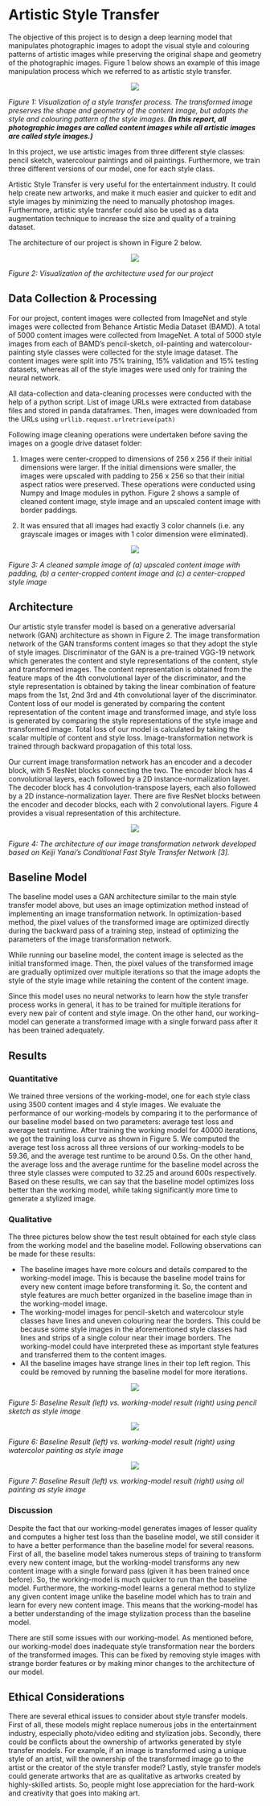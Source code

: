 # Artistic Style Transfer

The objective of this project is to design a deep learning model that manipulates photographic
images to adopt the visual style and colouring patterns of artistic images while preserving the
original shape and geometry of the photographic images. Figure 1 below shows an example
of this image manipulation process which we referred to as artistic style transfer.

<p align="center", class="is-small-text">
  <img src="https://github.com/jpanda001/Artistic-Style-Transfer/blob/master/Document_Images/model_architecture.PNG">

*Figure 1: Visualization of a style transfer process. The transformed image preserves the shape and geometry of
the content image, but adopts the style and colouring pattern of the style images. **(In this report, all
photographic images are called content images while all artistic images are called style images.)***
</p>

In this project, we use artistic images from three different style classes: pencil sketch,
watercolour paintings and oil paintings. Furthermore, we train three different versions of our
model, one for each style class.

Artistic Style Transfer is very useful for the entertainment industry. It could help create new
artworks, and make it much easier and quicker to edit and style images by minimizing the
need to manually photoshop images. Furthermore, artistic style transfer could also be used as
a data augmentation technique to increase the size and quality of a training dataset.

The architecture of our project is shown in Figure 2 below.

<p align="center", class="is-small-text">
  <img src="https://github.com/jpanda001/Artistic-Style-Transfer/blob/master/Document_Images/Model_prototype.PNG">

*Figure 2: Visualization of the architecture used for our project*
</p>

## Data Collection & Processing

For our project, content images were collected from ImageNet and style images were
collected from Behance Artistic Media Dataset (BAMD). A total of 5000 content images
were collected from ImageNet. A total of 5000 style images from each of BAMD’s
pencil-sketch, oil-painting and watercolour-painting style classes were collected for the style
image dataset. The content images were split into 75% training, 15% validation and 15%
testing datasets, whereas all of the style images were used only for training the neural
network.

All data-collection and data-cleaning processes were conducted with the help of a python
script. List of image URLs were extracted from database files and stored in panda dataframes.
Then, images were downloaded from the URLs using `urllib.request.urlretrieve(path)`

Following image cleaning operations were undertaken before saving the
images on a google drive dataset folder:
1.  Images were center-cropped to dimensions of 256 x 256 if their initial dimensions
    were larger. If the initial dimensions were smaller, the images were upscaled with
    padding to 256 x 256 so that their initial aspect ratios were preserved. These
    operations were conducted using Numpy and Image modules in python. Figure 2
    shows a sample of cleaned content image, style image and an upscaled content image
    with border paddings.

2.  It was ensured that all images had exactly 3 color channels (i.e. any grayscale images
    or images with 1 color dimension were eliminated).

<p align="center", class="is-small-text">
  <img src="https://github.com/jpanda001/Artistic-Style-Transfer/blob/master/Document_Images/Image_padding.PNG">

*Figure 3: A cleaned sample image of (a) upscaled content image with padding, (b) a center-cropped content
image and (c) a center-cropped style image*
</p>

## Architecture

Our artistic style transfer model is based on a generative adversarial network (GAN)
architecture as shown in Figure 2. The image transformation network of the GAN transforms
content images so that they adopt the style of style images. Discriminator of the GAN is a
pre-trained VGG-19 network which generates the content and style representations of the
content, style and transformed images. The content representation is obtained from the
feature maps of the 4th convolutional layer of the discriminator, and the style representation
is obtained by taking the linear combination of feature maps from the 1st, 2nd 3rd and 4th
convolutional layer of the discriminator. Content loss of our model is generated by comparing
the content representation of the content image and transformed image, and style loss is
generated by comparing the style representations of the style image and transformed image.
Total loss of our model is calculated by taking the scalar multiple of content and style loss.
Image-transformation network is trained through backward propagation of this total loss.

Our current image transformation network has an encoder and a decoder block, with 5
ResNet blocks connecting the two. The encoder block has 4 convolutional layers, each
followed by a 2D instance-normalization layer. The decoder block has 4
convolution-transpose layers, each also followed by a 2D instance-normalization layer. There
are five ResNet blocks between the encoder and decoder blocks, each with 2 convolutional
layers. Figure 4 provides a visual representation of this architecture.

<p align="center", class="is-small-text">
  <img src="https://github.com/jpanda001/Artistic-Style-Transfer/blob/master/Document_Images/Transformation_prototype.PNG">

*Figure 4: The architecture of our image transformation network developed based on Keiji Yanai’s Conditional
Fast Style Transfer Network [3].*
</p>

## Baseline Model

The baseline model uses a GAN architecture similar to the main style transfer model above,
but uses an image optimization method instead of implementing an image transformation
network. In optimization-based method, the pixel values of the transformed image are
optimized directly during the backward pass of a training step, instead of optimizing the
parameters of the image transformation network.

While running our baseline model, the content image is selected as the initial transformed
image. Then, the pixel values of the transformed image are gradually optimized over multiple
iterations so that the image adopts the style of the style image while retaining the content of
the content image.

Since this model uses no neural networks to learn how the style transfer process works in
general, it has to be trained for multiple iterations for every new pair of content and style
image. On the other hand, our working-model can generate a transformed image with a single
forward pass after it has been trained adequately.

## Results

### Quantitative

We trained three versions of the working-model, one for each style class using 3500 content
images and 4 style images. We evaluate the performance of our working-models by
comparing it to the performance of our baseline model based on two parameters: average test
loss and average test runtime. After training the working model for 40000 iterations, we got
the training loss curve as shown in Figure 5. We computed the average test loss across all
three versions of our working-models to be 59.36, and the average test runtime to be around
0.5s. On the other hand, the average loss and the average runtime for the baseline model
across the three style classes were computed to 32.25 and around 600s respectively. Based on
these results, we can say that the baseline model optimizes loss better than the working
model, while taking significantly more time to generate a stylized image.

### Qualitative

The three pictures below show the test result obtained for each style class from the working
model and the baseline model. Following observations can be made for these results:
* The baseline images have more colours and details compared to the working-model
image. This is because the baseline model trains for every new content image before
transforming it. So, the content and style features are much better organized in the
baseline image than in the working-model image.
* The working-model images for pencil-sketch and watercolour style classes have lines
and uneven colouring near the borders. This could be because some style images in
the aforementioned style classes had lines and strips of a single colour near their
image borders. The working-model could have interpreted these as important style
features and transferred them to the content images.
* All the baseline images have strange lines in their top left region. This could be
removed by running the baseline model for more iterations.

<p align="center", class="is-small-text">
  <img src="https://github.com/jpanda001/Artistic-Style-Transfer/blob/master/Document_Images/Result_pencil.PNG">

*Figure 5: Baseline Result (left) vs. working-model result (right) using pencil sketch as style image*
</p>

<p align="center", class="is-small-text">
  <img src="https://github.com/jpanda001/Artistic-Style-Transfer/blob/master/Document_Images/Result_watercolour.PNG">

*Figure 6: Baseline Result (left) vs. working-model result (right) using watercolor painting as style image*
</p>

<p align="center", class="is-small-text">
  <img src="https://github.com/jpanda001/Artistic-Style-Transfer/blob/master/Document_Images/Result_oil.PNG">

*Figure 7: Baseline Result (left) vs. working-model result (right) using oil painting as style image*
</p>

### Discussion

Despite the fact that our working-model generates images of lesser quality and computes a higher test loss than the baseline model, we still consider it to have a better performance than the baseline model for several reasons. First of all, the baseline model takes numerous steps of training to transform every new content image, but the working-model transforms any new content image with a single forward pass (given it has been trained once before). So, the working-model is much quicker to run than the baseline model. Furthermore, the working-model learns a general method to stylize any given content image unlike the baseline model which has to train and learn for every new content image. This means that the working-model has a better understanding of the image stylization process than the baseline model.  
 
There are still some issues with our working-model. As mentioned before, our working-model does inadequate style transformation near the borders of the transformed images. This can be fixed by removing style images with strange border features or by making minor changes to the architecture of our model. 

## Ethical Considerations

There are several ethical issues to consider about style transfer models. First of all, these models might replace numerous jobs in the entertainment industry, especially photo/video editing and stylization jobs. Secondly, there could be conflicts about the ownership of artworks generated by style transfer models. For example, if an image is transformed using a unique style of an artist, will the ownership of the transformed image go to the artist or the creator of the style transfer model? Lastly, style transfer models could generate artworks that are as qualitative as artworks created by highly-skilled artists. So, people might lose appreciation for the hard-work and creativity that goes into making art. 
